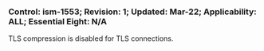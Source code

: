 ### Control: ism-1553; Revision: 1; Updated: Mar-22; Applicability: ALL; Essential Eight: N/A
<p>TLS compression is disabled for TLS connections.</p>